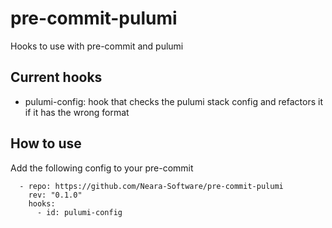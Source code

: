 # pre-commit-pulumi

Hooks to use with pre-commit and pulumi

## Current hooks

- pulumi-config: hook that checks the pulumi stack config and refactors it if it has the wrong format

## How to use

Add the following config to your pre-commit

```
  - repo: https://github.com/Neara-Software/pre-commit-pulumi
    rev: "0.1.0"
    hooks:
      - id: pulumi-config
````
